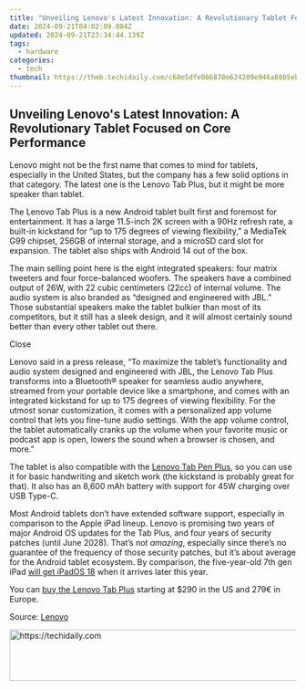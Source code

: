```yaml
---
title: "Unveiling Lenovo's Latest Innovation: A Revolutionary Tablet Focused on Core Performance"
date: 2024-09-21T04:02:09.804Z
updated: 2024-09-21T23:34:44.139Z
tags:
  - hardware
categories:
  - tech
thumbnail: https://thmb.techidaily.com/c68e5dfe066870e624209e946a88b5eb21db8406cf2fae44c9a446c53d02efdc.jpg
---
```


## Unveiling Lenovo's Latest Innovation: A Revolutionary Tablet Focused on Core Performance

Lenovo might not be the first name that comes to mind for tablets, especially in the United States, but the company has a few solid options in that category. The latest one is the Lenovo Tab Plus, but it might be more speaker than tablet.

 The Lenovo Tab Plus is a new Android tablet built first and foremost for entertainment. It has a large 11.5-inch 2K screen with a 90Hz refresh rate, a built-in kickstand for “up to 175 degrees of viewing flexibility,” a MediaTek G99 chipset, 256GB of internal storage, and a microSD card slot for expansion. The tablet also ships with Android 14 out of the box.

 The main selling point here is the eight integrated speakers: four matrix tweeters and four force-balanced woofers. The speakers have a combined output of 26W, with 22 cubic centimeters (22cc) of internal volume. The audio system is also branded as “designed and engineered with JBL.” Those substantial speakers make the tablet bulkier than most of its competitors, but it still has a sleek design, and it will almost certainly sound better than every other tablet out there.

Close 

 Lenovo said in a press release, “To maximize the tablet’s functionality and audio system designed and engineered with JBL, the Lenovo Tab Plus transforms into a Bluetooth® speaker for seamless audio anywhere, streamed from your portable device like a smartphone, and comes with an integrated kickstand for up to 175 degrees of viewing flexibility. For the utmost sonar customization, it comes with a personalized app volume control that lets you fine-tune audio settings. With the app volume control, the tablet automatically cranks up the volume when your favorite music or podcast app is open, lowers the sound when a browser is chosen, and more.”

 The tablet is also compatible with the [Lenovo Tab Pen Plus](https://shop-links.co/link/?exclusive=1&publisher_slug=itechdaily19598&url=https%3A%2F%2Fwww.lenovo.com%2Fus%2Fen%2Fp%2Faccessories-and-software%2Ftablet-accessories%2Ftablet-accessories_android-tablets%2Fzg38c05194), so you can use it for basic handwriting and sketch work (the kickstand is probably great for that). It also has an 8,600 mAh battery with support for 45W charging over USB Type-C.

 Most Android tablets don’t have extended software support, especially in comparison to the Apple iPad lineup. Lenovo is promising two years of major Android OS updates for the Tab Plus, and four years of security patches (until June 2028). That’s not _amazing_, especially since there’s no guarantee of the frequency of those security patches, but it’s about average for the Android tablet ecosystem. By comparison, the five-year-old 7th gen iPad [will get iPadOS 18](https://www.apple.com/ipados/ipados-18-preview/) when it arrives later this year.

 You can [buy the Lenovo Tab Plus](https://shop-links.co/link/?exclusive=1&publisher_slug=itechdaily19598&url=https%3A%2F%2Fwww.lenovo.com%2Fus%2Fen%2Ftablets%2Fresults%2F%3FsortBy%3Dnewest) starting at $290 in the US and 279€ in Europe.

 Source: [Lenovo](https://shop-links.co/link/?exclusive=1&publisher_slug=itechdaily19598&url=https%3A%2F%2Fnews.lenovo.com%2Fpressroom%2Fpress-releases%2Ftab-plus-music-lovers-dream-tablet-eight-speakers%2F)

<ins class="adsbygoogle"
     style="display:block"
     data-ad-format="autorelaxed"
     data-ad-client="ca-pub-7571918770474297"
     data-ad-slot="1223367746"></ins>

<ins class="adsbygoogle"
     style="display:block"
     data-ad-client="ca-pub-7571918770474297"
     data-ad-slot="8358498916"
     data-ad-format="auto"
     data-full-width-responsive="true"></ins>



<!-- affiliate ads begin -->
<a href="https://unicoeye.pxf.io/c/5597632/2134495/18498" target="_top" id="2134495">
  <img src="//a.impactradius-go.com/display-ad/18498-2134495" border="0" alt="https://techidaily.com" width="728" height="90"/>
</a>
<img height="0" width="0" src="https://unicoeye.pxf.io/i/5597632/2134495/18498" style="position:absolute;visibility:hidden;" border="0" />
<!-- affiliate ads end -->

